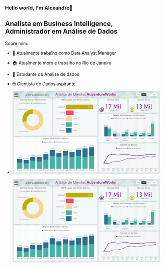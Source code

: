 ### Hello world, I'm Alexandre👋

## Analista em Business Intelligence,  <br> Administrador em Análise de Dados

Sobre mim:

- 🔭 Atualmente trabalho como Data Analyst Manager
- 🏠 Atualmente moro e trabalho no Rio de Janeiro
- 🌱 Estudante de Analise de dados 
- 🤓 Cientista de Dados aspirante

- ![Texto Alternativo](https://github.com/AlexandreRodriguesFlor/AdventureWorksPortifolio2/blob/main/IMAGENS/Captura%20de%20tela%202023-12-02%20143416.png?raw=true)

  <img src="https://github.com/AlexandreRodriguesFlor/AdventureWorksPortifolio2/blob/main/IMAGENS/Captura%20de%20tela%202023-12-02%20143416.png?raw=true">
